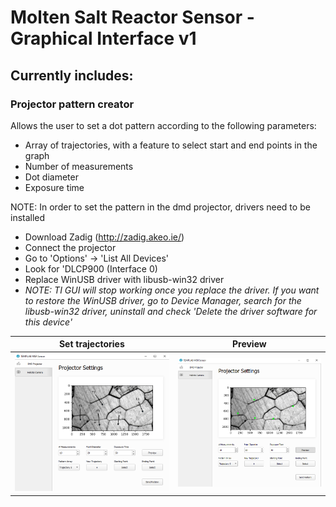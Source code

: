 # Molten Salt Reactor Sensor - Graphical Interface v1

## Currently includes:


### Projector pattern creator

Allows the user to set a dot pattern according to the following parameters:

- Array of trajectories, with a feature to select start and end points in the graph
- Number of measurements
- Dot diameter
- Exposure time

NOTE: In order to set the pattern in the dmd projector, drivers need to be installed

- Download Zadig (http://zadig.akeo.ie/)
- Connect the projector
- Go to 'Options' -> 'List All Devices'
- Look for 'DLCP900 (Interface 0)
- Replace WinUSB driver with libusb-win32 driver
- _NOTE: TI GUI will stop working once you replace the driver. If you want to restore the WinUSB driver, go to Device Manager, search for the libusb-win32 driver, uninstall and check 'Delete the driver software for this device'_

| Set trajectories | Preview |
| --- | --- |
| ![Projector Pattern Creator](https://github.com/byutemplab/msr-sensor/blob/main/msr-sensor-gui/src/screenshots/Screenshot_1.png?raw=true) | ![Projector Pattern Creator](https://github.com/byutemplab/msr-sensor/blob/main/msr-sensor-gui/src/screenshots/Screenshot_2.png?raw=true) |
